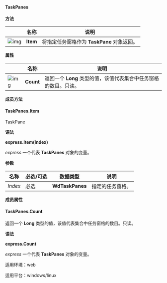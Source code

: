 #### **TaskPanes**



**方法**

|                                                              | 名称     | 说明                                       |
| ------------------------------------------------------------ | -------- | ------------------------------------------ |
| ![img](https://qn.cache.wpscdn.cn/encs/doc/office_v19/gif/methods.gif) | **Item** | 将指定任务窗格作为 **TaskPane** 对象返回。 |

**属性**

|                                                              | 名称      | 说明                                                         |
| ------------------------------------------------------------ | --------- | ------------------------------------------------------------ |
| ![img](https://qn.cache.wpscdn.cn/encs/doc/office_v19/gif/properties.gif) | **Count** | 返回一个 **Long** 类型的值，该值代表集合中任务窗格的数目。只读。 |

**成员方法**

#### **TaskPanes.Item**

 

TaskPane

 

**语法**

**express.Item(Index)**

*express*   一个代表 **TaskPanes** 对象的变量。

**参数**

| **名称** | **必选/可选** | **数据类型**    | **说明**         |
| -------- | ------------- | --------------- | ---------------- |
| *Index*  | 必选          | **WdTaskPanes** | 指定的任务窗格。 |

**成员属性**

#### **TaskPanes.Count**

返回一个 **Long** 类型的值，该值代表集合中任务窗格的数目。只读。

**语法**

**express.Count**

*express*   一个代表 **TaskPanes** 对象的变量。

适用环境：web

适用平台：windows/linux